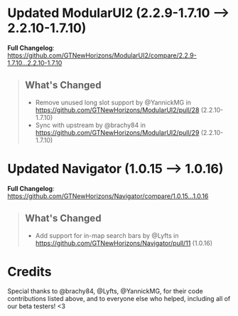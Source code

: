 # Updated ModularUI2 (2.2.9-1.7.10 -->  2.2.10-1.7.10)
**Full Changelog**: https://github.com/GTNewHorizons/ModularUI2/compare/2.2.9-1.7.10...2.2.10-1.7.10
>## What's Changed
> * Remove unused long slot support by @YannickMG in https://github.com/GTNewHorizons/ModularUI2/pull/28 (2.2.10-1.7.10)
> * Sync with upstream by @brachy84 in https://github.com/GTNewHorizons/ModularUI2/pull/29 (2.2.10-1.7.10)
>

# Updated Navigator (1.0.15 -->  1.0.16)
**Full Changelog**: https://github.com/GTNewHorizons/Navigator/compare/1.0.15...1.0.16
>## What's Changed
> * Add support for in-map search bars by @Lyfts in https://github.com/GTNewHorizons/Navigator/pull/11 (1.0.16)
>

# Credits
Special thanks to @brachy84, @Lyfts, @YannickMG, for their code contributions listed above, and to everyone else who helped, including all of our beta testers! <3